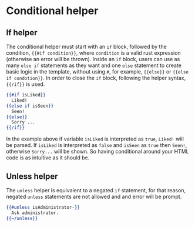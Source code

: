 # Conditional helper

## If helper

The conditional helper must start with an `if` block, followed by the  condition, 
`{{#if condition}}`, where `condition` is a valid rust expression (otherwise an 
error will be thrown). Inside an `if` block, users can use as many `else if` 
statements as they want  and one `else` statement to create basic logic in the 
template, without using `#`, for example, `{{else}}` or `{{else if condotion}}`.
In order to close the `if` block, following the helper syntax, `{{/if}}` is used.
 
```handlebars
{{#if isLiked}}
  Liked!
{{else if isSeen}}
  Seen!
{{else}}
  Sorry ...
{{/if}}
```
In the example above if variable `isLiked` is interpreted as `true`, `Liked!` 
will be parsed. If `isLiked` is interpreted as `false` and `isSeen` as `true`
then `Seen!`, otherwise `Sorry...` will be shown. So having conditional around 
your HTML code is as intuitive as it should be.

## Unless helper

The `unless` helper is equivalent to a negated `if` statement, for that reason, negated `unless` statements
are not allowed and and error will be prompt.

```handlebars
{{#unless isAdministrator-}} 
  Ask administrator.
{{~/unless}}
```
